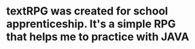 # textRPG was created for school apprenticeship. It's a simple RPG that helps me to practice with JAVA
